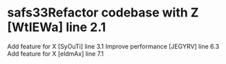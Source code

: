 # safs33Refactor codebase with Z [WtIEWa] line 2.1
Add feature for X [SyOuTi] line 3.1
Improve performance [JEGYRV] line 6.3
Add feature for X [eldmAx] line 7.1
